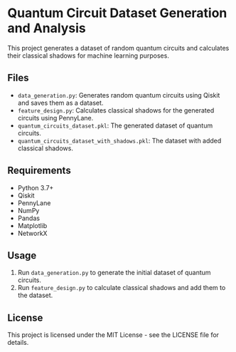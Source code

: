 # Quantum Circuit Dataset Generation and Analysis

This project generates a dataset of random quantum circuits and calculates their classical shadows for machine learning purposes.

## Files

- `data_generation.py`: Generates random quantum circuits using Qiskit and saves them as a dataset.
- `feature_design.py`: Calculates classical shadows for the generated circuits using PennyLane.
- `quantum_circuits_dataset.pkl`: The generated dataset of quantum circuits.
- `quantum_circuits_dataset_with_shadows.pkl`: The dataset with added classical shadows.

## Requirements

- Python 3.7+
- Qiskit
- PennyLane
- NumPy
- Pandas
- Matplotlib
- NetworkX

## Usage

1. Run `data_generation.py` to generate the initial dataset of quantum circuits.
2. Run `feature_design.py` to calculate classical shadows and add them to the dataset.

## License

This project is licensed under the MIT License - see the LICENSE file for details.
